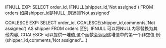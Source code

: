 IFNULL
EXP:
SELECT 
	order_id,
	IFNULL(shipper_id,'Not assigned')
FROM orders 
如果shipper_id是NULL ,则返回'Not assigned'

COALESCE
EXP:
SELECT 
	order_id,
	COALESCE(shipper_id,comments,'Not assigned') AS shipper
FROM orders 
区别:
IFNULL 可以将NULL内容替换为其他内容,
COALESCE 可以提供一堆值,这个函数会返回这堆值中的第一个非空值 例:(shipper_id,comments,'Not assigned'....)